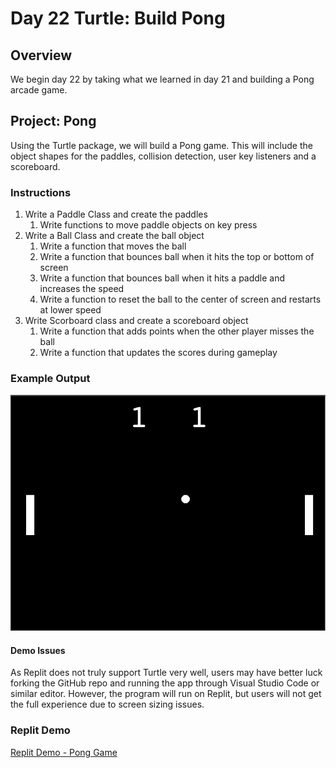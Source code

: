 # Day 22 Turtle: Build Pong

## Overview

   We begin day 22 by taking what we learned in day 21 and building a Pong arcade game.

## Project: Pong

Using the Turtle package, we will build a Pong game. This will include the object shapes for the paddles, collision detection, user key listeners and a scoreboard.

### Instructions

1. Write a Paddle Class and create the paddles
   1. Write functions to move paddle objects on key press
2. Write a Ball Class and create the ball object
   1. Write a function that moves the ball
   2. Write a function that bounces ball when it hits the top or bottom of screen
   3. Write a function that bounces ball when it hits a paddle and increases the speed
   4. Write a function to reset the ball to the center of screen and restarts at lower speed
3. Write Scorboard class and create a scoreboard object
   1. Write a function that adds points when the other player misses the ball
   2. Write a function that updates the scores during gameplay

### Example Output

![Pong Game](Images/pong_game.png)

#### Demo Issues

As Replit does not truly support Turtle very well, users may have better luck forking the GitHub repo and running the app through Visual Studio Code or similar editor. However, the program will run on Replit, but users will not get the full experience due to screen sizing issues.

### Replit Demo

[Replit Demo - Pong Game](https://replit.com/@EoghyUnscripted/Pong-Game)
